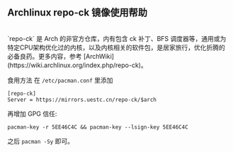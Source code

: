 ## Archlinux repo-ck 镜像使用帮助
<br/>
`repo-ck` 是 Arch 的非官方仓库，内有包含 ck 补丁、BFS 调度器等，通用或为特定CPU架构优化过的内核，以及内核相关的软件包，是居家旅行，优化折腾的必备良药。更多内容，参考 [ArchWiki](https://wiki.archlinux.org/index.php/repo-ck)。

食用方法
在 `/etc/pacman.conf` 里添加

```
[repo-ck]							
Server = https://mirrors.uestc.cn/repo-ck/$arch
```

再增加 GPG 信任:

```
pacman-key -r 5EE46C4C && pacman-key --lsign-key 5EE46C4C
```

之后 `pacman -Sy` 即可。
